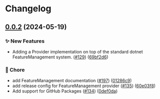 # Changelog

## [0.0.2](https://github.com/jenshenneberg/dotnet-sdk-contrib/compare/OpenFeature.Contrib.Providers.FeatureManagement-v0.0.1...OpenFeature.Contrib.Providers.FeatureManagement-v0.0.2) (2024-05-19)


### ✨ New Features

* Adding a Provider implementation on top of the standard dotnet FeatureManagement system. ([#129](https://github.com/jenshenneberg/dotnet-sdk-contrib/issues/129)) ([69bf2d6](https://github.com/jenshenneberg/dotnet-sdk-contrib/commit/69bf2d67606affa334792e5a9c70da9e4a28748e))


### 🧹 Chore

* add FeatureManagement documentation ([#197](https://github.com/jenshenneberg/dotnet-sdk-contrib/issues/197)) ([01286c9](https://github.com/jenshenneberg/dotnet-sdk-contrib/commit/01286c95228491707b2834fa2f2c4928c30800e4))
* add release config for FeatureManagement provider ([#135](https://github.com/jenshenneberg/dotnet-sdk-contrib/issues/135)) ([60e03f8](https://github.com/jenshenneberg/dotnet-sdk-contrib/commit/60e03f8417508e4d18c7943dabfe52634742f51f))
* Add support for GitHub Packages ([#134](https://github.com/jenshenneberg/dotnet-sdk-contrib/issues/134)) ([0def0da](https://github.com/jenshenneberg/dotnet-sdk-contrib/commit/0def0da173e2f327b7381eba043b6e99ae8f26fe))
